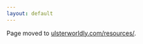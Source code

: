 ```yaml
---
layout: default
---
```


Page moved to [ulsterworldly.com/resources/](https://ulsterworldly.com/resources/).

<script>
window.location.replace('http://ulsterworldly.com/resources/');
</script>
